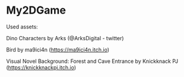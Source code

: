 # My2DGame
Used assets:

Dino Characters by Arks (@ArksDigital - twitter)

Bird by ma9ici4n (https://ma9ici4n.itch.io)

Visual Novel Background: Forest and Cave Entrance by Knickknack PJ (https://knickknackpj.itch.io)
